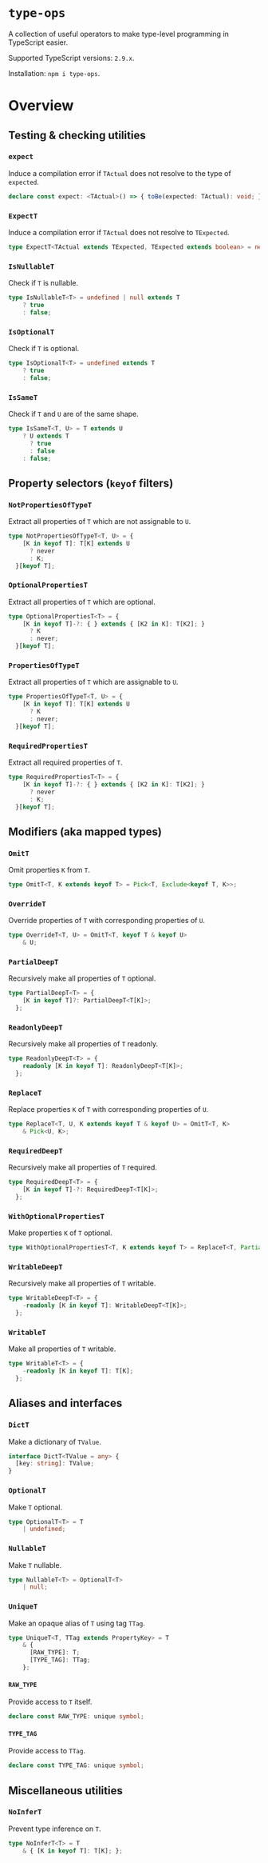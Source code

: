 # `type-ops`

A collection of useful operators to make type-level programming in TypeScript easier.

Supported TypeScript versions: `2.9.x`.

Installation: `npm i type-ops`.

# Overview

## Testing & checking utilities

### `expect`

Induce a compilation error if `TActual` does not resolve to the type of `expected`.

```ts
declare const expect: <TActual>() => { toBe(expected: TActual): void; };
```

### `ExpectT`

Induce a compilation error if `TActual` does not resolve to `TExpected`.

```ts
type ExpectT<TActual extends TExpected, TExpected extends boolean> = never;
```

### `IsNullableT`

Check if `T` is nullable.

```ts
type IsNullableT<T> = undefined | null extends T
    ? true
    : false;
```

### `IsOptionalT`

Check if `T` is optional.

```ts
type IsOptionalT<T> = undefined extends T
    ? true
    : false;
```

### `IsSameT`

Check if `T` and `U` are of the same shape.

```ts
type IsSameT<T, U> = T extends U
    ? U extends T
      ? true
      : false
    : false;
```

## Property selectors (`keyof` filters)

### `NotPropertiesOfTypeT`

Extract all properties of `T` which are not assignable to `U`.

```ts
type NotPropertiesOfTypeT<T, U> = {
    [K in keyof T]: T[K] extends U
      ? never
      : K;
  }[keyof T];
```

### `OptionalPropertiesT`

Extract all properties of `T` which are optional.

```ts
type OptionalPropertiesT<T> = {
    [K in keyof T]-?: { } extends { [K2 in K]: T[K2]; }
      ? K
      : never;
  }[keyof T];
```

### `PropertiesOfTypeT`

Extract all properties of `T` which are assignable to `U`.

```ts
type PropertiesOfTypeT<T, U> = {
    [K in keyof T]: T[K] extends U
      ? K
      : never;
  }[keyof T];
```

### `RequiredPropertiesT`

Extract all required properties of `T`.

```ts
type RequiredPropertiesT<T> = {
    [K in keyof T]-?: { } extends { [K2 in K]: T[K2]; }
      ? never
      : K;
  }[keyof T];
```

## Modifiers (aka mapped types)

### `OmitT`

Omit properties `K` from `T`.

```ts
type OmitT<T, K extends keyof T> = Pick<T, Exclude<keyof T, K>>;
```

### `OverrideT`

Override properties of `T` with corresponding properties of `U`.

```ts
type OverrideT<T, U> = OmitT<T, keyof T & keyof U>
    & U;
```

### `PartialDeepT`

Recursively make all properties of `T` optional.

```ts
type PartialDeepT<T> = {
    [K in keyof T]?: PartialDeepT<T[K]>;
  };
```

### `ReadonlyDeepT`

Recursively make all properties of `T` readonly.

```ts
type ReadonlyDeepT<T> = {
    readonly [K in keyof T]: ReadonlyDeepT<T[K]>;
  };
```

### `ReplaceT`

Replace properties `K` of `T` with corresponding properties of `U`.

```ts
type ReplaceT<T, U, K extends keyof T & keyof U> = OmitT<T, K>
    & Pick<U, K>;
```

### `RequiredDeepT`

Recursively make all properties of `T` required.

```ts
type RequiredDeepT<T> = {
    [K in keyof T]-?: RequiredDeepT<T[K]>;
  };
```

### `WithOptionalPropertiesT`

Make properties `K` of `T` optional.

```ts
type WithOptionalPropertiesT<T, K extends keyof T> = ReplaceT<T, Partial<T>, K>;
```

### `WritableDeepT`

Recursively make all properties of `T` writable.

```ts
type WritableDeepT<T> = {
    -readonly [K in keyof T]: WritableDeepT<T[K]>;
  };
```

### `WritableT`

Make all properties of `T` writable.

```ts
type WritableT<T> = {
    -readonly [K in keyof T]: T[K];
  };
```

## Aliases and interfaces

### `DictT`

Make a dictionary of `TValue`.

```ts
interface DictT<TValue = any> {
  [key: string]: TValue;
}
```

### `OptionalT`

Make `T` optional.

```ts
type OptionalT<T> = T
    | undefined;
```

### `NullableT`

Make `T` nullable.

```ts
type NullableT<T> = OptionalT<T>
    | null;
```

### `UniqueT`

Make an opaque alias of `T` using tag `TTag`.

```ts
type UniqueT<T, TTag extends PropertyKey> = T
    & {
      [RAW_TYPE]: T;
      [TYPE_TAG]: TTag;
    };
```

#### `RAW_TYPE`

Provide access to `T` itself.

```ts
declare const RAW_TYPE: unique symbol;
```

#### `TYPE_TAG`

Provide access to `TTag`.

```ts
declare const TYPE_TAG: unique symbol;
```

## Miscellaneous utilities

### `NoInferT`

Prevent type inference on `T`.

```ts
type NoInferT<T> = T
    & { [K in keyof T]: T[K]; };
```
